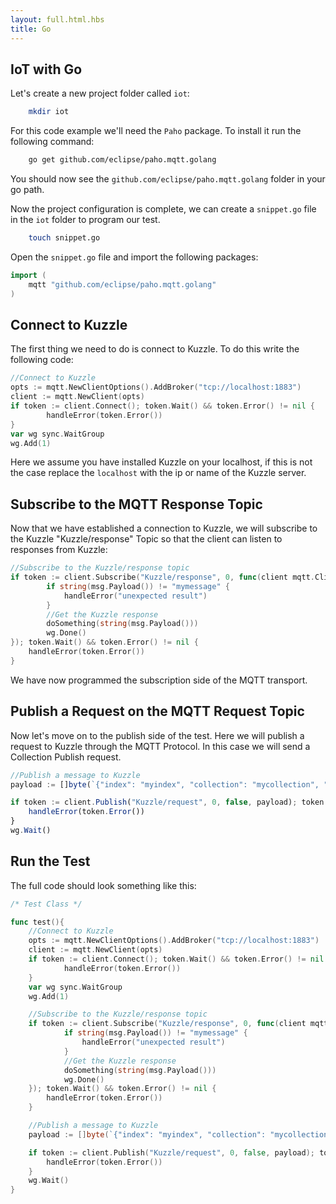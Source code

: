 ```yaml
---
layout: full.html.hbs
title: Go
---
```


## IoT with Go

Let's create a new project folder called `iot`:


```bash
    mkdir iot
```

For this code example we'll need the `Paho` package. To install it run the following command:


```bash
    go get github.com/eclipse/paho.mqtt.golang
```

You should now see the `github.com/eclipse/paho.mqtt.golang` folder in your go path.

Now the project configuration is complete, we can create a `snippet.go` file in the `iot` folder to program our test.

```bash
    touch snippet.go
```

Open the `snippet.go` file and import the following packages:

```Go
import (
    mqtt "github.com/eclipse/paho.mqtt.golang"
)
```

## Connect to Kuzzle

The first thing we need to do is connect to Kuzzle. To do this write the following code:

```Go
//Connect to Kuzzle
opts := mqtt.NewClientOptions().AddBroker("tcp://localhost:1883")
client := mqtt.NewClient(opts)
if token := client.Connect(); token.Wait() && token.Error() != nil {
        handleError(token.Error())
}
var wg sync.WaitGroup
wg.Add(1)
```

Here we assume you have installed Kuzzle on your localhost, if this is not the case replace the `localhost` with the ip or name of the Kuzzle server.

## Subscribe to the MQTT Response Topic

Now that we have established a connection to Kuzzle, we will subscribe to the Kuzzle "Kuzzle/response" Topic so that the client can listen to responses from Kuzzle:

```Go
//Subscribe to the Kuzzle/response topic
if token := client.Subscribe("Kuzzle/response", 0, func(client mqtt.Client, msg mqtt.Message) {
        if string(msg.Payload()) != "mymessage" {
            handleError("unexpected result")
        }
        //Get the Kuzzle response
        doSomething(string(msg.Payload()))
        wg.Done()
}); token.Wait() && token.Error() != nil {
    handleError(token.Error())
}
```

We have now programmed the subscription side of the MQTT transport.

## Publish a Request on the MQTT Request Topic

Now let's move on to the publish side of the test. Here we will publish a request to Kuzzle through the MQTT Protocol. In this case we will send a Collection Publish request.

```Javascript
//Publish a message to Kuzzle
payload := []byte(`{"index": "myindex", "collection": "mycollection", "controller": "realtime", "action": "publish", "requestId": "unique_request_id", "body": {"volatile": "message"}}`)

if token := client.Publish("Kuzzle/request", 0, false, payload); token.Wait() && token.Error() != nil {
    handleError(token.Error())
}
wg.Wait()
```

## Run the Test

The full code should look something like this:

```Go
/* Test Class */

func test(){
    //Connect to Kuzzle
    opts := mqtt.NewClientOptions().AddBroker("tcp://localhost:1883")
    client := mqtt.NewClient(opts)
    if token := client.Connect(); token.Wait() && token.Error() != nil {
            handleError(token.Error())
    }
    var wg sync.WaitGroup
    wg.Add(1)

    //Subscribe to the Kuzzle/response topic
    if token := client.Subscribe("Kuzzle/response", 0, func(client mqtt.Client, msg mqtt.Message) {
            if string(msg.Payload()) != "mymessage" {
                handleError("unexpected result")
            }
            //Get the Kuzzle response
            doSomething(string(msg.Payload()))
            wg.Done()
    }); token.Wait() && token.Error() != nil {
        handleError(token.Error())
    }

    //Publish a message to Kuzzle
    payload := []byte(`{"index": "myindex", "collection": "mycollection", "controller": "realtime", "action": "publish", "requestId": "unique_request_id", "body": {"volatile": "message"}}`)

    if token := client.Publish("Kuzzle/request", 0, false, payload); token.Wait() && token.Error() != nil {
        handleError(token.Error())
    }
    wg.Wait()
}


```
